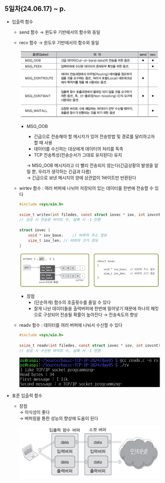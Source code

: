 ## 5일차(24.06.17) ~ p.
- 입출력 함수
    - send 함수 &rarr; 윈도우 기반에서의 함수와 동일
    - recv 함수 &rarr; 윈도우 기반에서의 함수와 동일

        ![옵션&의미](https://raw.githubusercontent.com/HyungJuu/basic-TCP-IP-2024/main/images/tcp014.png)

        - MSG_OOB
            - 긴급으로 전송해야 할 메시지가 있어 전송방법 및 경로를 달리하고자 할 때 사용
            - 데이터를 수신하는 대상에게 데이터의 처리를 독촉
            - TCP 전송특성(전송순서가 그대로 유지된다) 유지  
          
            &rarr; MSG_OOB 메시지라고 더 빨리 전송되지 않는다(긴급상황의 발생을 알릴 뿐, 우리가 생각하는 긴급과 다름)  
            &rarr; 긴급으로 보낸 메시지의 양에 상관없이 1바이트만 반환된다


    - wirtev 함수 : 여러 버퍼에 나뉘어 저장되어 있는 데이터를 한번에 전송할 수 있다

        ```c
        #include <sys/uin.h>

        ssize_t writev(int filedes, const struct iovec * iov, int iovcnt);
        // 성공 시 전송된 바이트 수, 실패 시 -1 반환

        struct iovec {
            void * iov_base;    // 버퍼의 주소 정보
            size_t iov_len; // 버퍼의 크기 정보
        }
        ```

        ![writev](https://raw.githubusercontent.com/HyungJuu/basic-TCP-IP-2024/main/images/tcp015.png)

        - 장점
            - (단순하게) 함수의 호출횟수를 줄일 수 있다
            - 잘게 나뉜 데이터들을 출력버퍼에 한번에 밀어넣기 때문에 하나의 패킷으로 구성되어 전송될 확률이 높아진다 &rarr; 전송속도의 향상


    - readv 함수 : 데이터를 여러 버퍼에 나눠서 수신할 수 있다

        ```c
        #include <sys/uio.h>

        ssize_t readv(int filedes, const struct iovec * iov, int iovcnt);
        // 성공 시 수신된 바이트 수, 실패 시 -1 반환
        ```

        ![readv](https://raw.githubusercontent.com/HyungJuu/basic-TCP-IP-2024/main/images/tcp016.png)

- 표준 입출력 함수
    - 장점  
    &rarr; 이식성이 좋다  
    &rarr; 버퍼링을 통한 성능의 향상에 도움이 된다

        ![표준입출력함수](https://raw.githubusercontent.com/HyungJuu/basic-TCP-IP-2024/main/images/tcp017.png)
